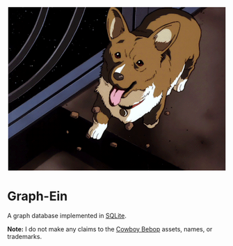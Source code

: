 <div align="center">
    <img src="https://github.com/mattdood/graph-ein/raw/master/assets/ein-space.gif" alt="Gif of Ein from Cowboy Bebop in space"/>
</div>

# Graph-Ein
A graph database implemented in [SQLite](https://sqlite.org/index.html).


**Note:** I do not make any claims to the [Cowboy Bebop](https://en.wikipedia.org/wiki/Cowboy_Bebop) assets, names, or trademarks.
